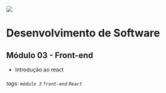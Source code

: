 ![](https://i.imgur.com/xG74tOh.png)

# Desenvolvimento de Software

## Módulo 03 - Front-end

- Introdução ao react

###### tags: `módulo 3` `front-end` `React`
